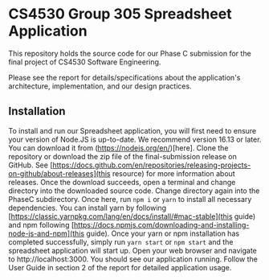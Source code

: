 # CS4530 Group 305 Spreadsheet Application

This repository holds the source code for our Phase C submission for the final project of CS4530 Software Engineering.

Please see the report for details/specifications about the application's architecture, implementation, and our design practices.

## Installation
To install and run our Spreadsheet application, you will first need to ensure your version of Node.JS is up-to-date. We recommend 
version 16.13 or later. You can download it from (https://nodejs.org/en/)[here]. Clone the repository or download the zip file of the final-submission 
release on GitHub. See [https://docs.github.com/en/repositories/releasing-projects-on-github/about-releases](this resource) for more information about releases. Once the download succeeds, open a terminal and change 
directory into the downloaded source code. Change directory again into the PhaseC subdirectory. Once here, run `npm i` or `yarn` to install 
all necessary dependencies. You can install yarn by following [https://classic.yarnpkg.com/lang/en/docs/install/#mac-stable](this guide) and npm following [https://docs.npmjs.com/downloading-and-installing-node-js-and-npm](this guide). Once your yarn or npm installation has 
completed successfully, simply run `yarn start` or `npm start` and the spreadsheet application will start up. Open your web browser and 
navigate to http://localhost:3000. You should see our application running. Follow the User Guide in section 2 of the report for detailed application usage.

